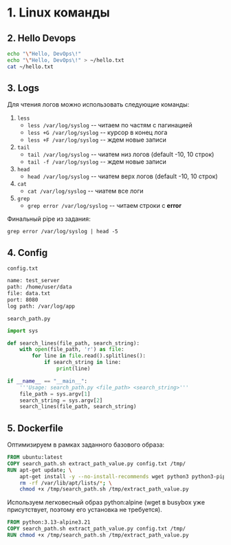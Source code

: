 # 1. Linux команды
## 2. Hello Devops
```zsh
echo "\"Hello, DevOps\!"
echo "\"Hello, DevOps\!" > ~/hello.txt
cat ~/hello.txt
```

## 3. Logs
Для чтения логов можно использовать следующие команды:
1. `less`
    - `less /var/log/syslog` -- читаем по частям с пагинацией
    - `less +G /var/log/syslog` -- курсор в конец лога
    - `less +F /var/log/syslog` -- ждем новые записи
2. `tail`
    - `tail /var/log/syslog` -- чиатем низ логов (default -10, 10 строк)
    - `tail -f /var/log/syslog` -- ждем новые записи
3. `head`
    - `head /var/log/syslog` -- чиатем верх логов (default -10, 10 строк)
4. `cat`
    - `cat /var/log/syslog` -- чиатем все логи
5. `grep`
    - `grep error /var/log/syslog` -- читаем строки с **error**

Финальный pipe из задания: 
```
grep error /var/log/syslog | head -5
```

## 4. Config
`config.txt`
```txt
name: test_server
path: /home/user/data
file: data.txt
port: 8080
log path: /var/log/app
```

`search_path.py`
```python
import sys

def search_lines(file_path, search_string):
    with open(file_path, 'r') as file:
        for line in file.read().splitlines():
            if search_string in line:
                print(line)

if __name__ == "__main__":
    '''Usage: search_path.py <file_path> <search_string>'''
    file_path = sys.argv[1]
    search_string = sys.argv[2]
    search_lines(file_path, search_string)
```

## 5. Dockerfile
Оптимизируем в рамках заданного базового образа:
```Dockerfile
FROM ubuntu:latest 
COPY search_path.sh extract_path_value.py config.txt /tmp/
RUN apt-get update; \
    apt-get install -y --no-install-recommends wget python3 python3-pip; \
    rm -rf /var/lib/apt/lists/*; \
    chmod +x /tmp/search_path.sh /tmp/extract_path_value.py
```

Используем легковесный образ python:alpine (wget в busybox уже присутствует, поэтому его установка не требуется).
```Dockerfile
FROM python:3.13-alpine3.21
COPY search_path.sh extract_path_value.py config.txt /tmp/
RUN chmod +x /tmp/search_path.sh /tmp/extract_path_value.py
```